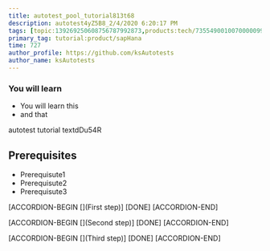 ```yaml
---
title: autotest_pool_tutorial813t68
description: autotest4yZ5B8_2/4/2020 6:20:17 PM
tags: [topic:139269250608756787992873,products:tech/73554900100700000996,tutorial:experience/advanced]
primary_tag: tutorial:product/sapHana
time: 727
author_profile: https://github.com/ksAutotests
author_name: ksAutotests
---
```

### You will learn
- You will learn this
- and that

autotest tutorial textdDu54R

## Prerequisites
- Prerequisute1
- Prerequisute2
- Prerequisute3

[ACCORDION-BEGIN [](First step)]
[DONE]
[ACCORDION-END]

[ACCORDION-BEGIN [](Second step)]
[DONE]
[ACCORDION-END]

[ACCORDION-BEGIN [](Third step)]
[DONE]
[ACCORDION-END]


